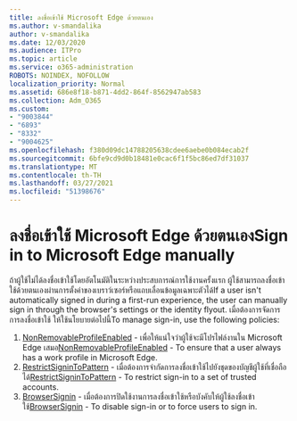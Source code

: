 ```yaml
---
title: ลงชื่อเข้าใช้ Microsoft Edge ด้วยตนเอง
ms.author: v-smandalika
author: v-smandalika
ms.date: 12/03/2020
ms.audience: ITPro
ms.topic: article
ms.service: o365-administration
ROBOTS: NOINDEX, NOFOLLOW
localization_priority: Normal
ms.assetid: 686e8f18-b871-4dd2-864f-8562947ab583
ms.collection: Adm_O365
ms.custom:
- "9003844"
- "6893"
- "8332"
- "9004625"
ms.openlocfilehash: f380d09dc14788205638cdee6aebe0b084ecab2f
ms.sourcegitcommit: 6bfe9cd9d0b18481e0cac6f1f5bc86ed7df31037
ms.translationtype: MT
ms.contentlocale: th-TH
ms.lasthandoff: 03/27/2021
ms.locfileid: "51398676"
---
```

# <a name="sign-in-to-microsoft-edge-manually"></a><span data-ttu-id="d78f5-102">ลงชื่อเข้าใช้ Microsoft Edge ด้วยตนเอง</span><span class="sxs-lookup"><span data-stu-id="d78f5-102">Sign in to Microsoft Edge manually</span></span>

<span data-ttu-id="d78f5-103">ถ้าผู้ใช้ไม่ได้ลงชื่อเข้าใช้โดยอัตโนมัติในระหว่างประสบการณ์การใช้งานครั้งแรก ผู้ใช้สามารถลงชื่อเข้าใช้ด้วยตนเองผ่านการตั้งค่าของเบราว์เซอร์หรือแถบเลื่อนข้อมูลเฉพาะตัวได้</span><span class="sxs-lookup"><span data-stu-id="d78f5-103">If a user isn't automatically signed in during a first-run experience, the user can manually sign in through the browser's settings or the identity flyout.</span></span> <span data-ttu-id="d78f5-104">เมื่อต้องการจัดการการลงชื่อเข้าใช้ ให้ใช้นโยบายต่อไปนี้</span><span class="sxs-lookup"><span data-stu-id="d78f5-104">To manage sign-in, use the following policies:</span></span>

1. <span data-ttu-id="d78f5-105">[NonRemovableProfileEnabled](https://docs.microsoft.com/deployedge/microsoft-edge-policies#nonremovableprofileenabled) - เพื่อให้แน่ใจว่าผู้ใช้จะมีโปรไฟล์งานใน Microsoft Edge เสมอ</span><span class="sxs-lookup"><span data-stu-id="d78f5-105">[NonRemovableProfileEnabled](https://docs.microsoft.com/deployedge/microsoft-edge-policies#nonremovableprofileenabled) - To ensure that a user always has a work profile in Microsoft Edge.</span></span>
2. <span data-ttu-id="d78f5-106">[RestrictSigninToPattern](https://docs.microsoft.com/deployedge/microsoft-edge-policies#restrictsignintopattern) - เมื่อต้องการจํากัดการลงชื่อเข้าใช้ไปยังชุดของบัญชีผู้ใช้ที่เชื่อถือได้</span><span class="sxs-lookup"><span data-stu-id="d78f5-106">[RestrictSigninToPattern](https://docs.microsoft.com/deployedge/microsoft-edge-policies#restrictsignintopattern) - To restrict sign-in to a set of trusted accounts.</span></span>
3. <span data-ttu-id="d78f5-107">[BrowserSignin](https://docs.microsoft.com/deployedge/microsoft-edge-policies#browsersignin) - เมื่อต้องการปิดใช้งานการลงชื่อเข้าใช้หรือบังคับให้ผู้ใช้ลงชื่อเข้าใช้</span><span class="sxs-lookup"><span data-stu-id="d78f5-107">[BrowserSignin](https://docs.microsoft.com/deployedge/microsoft-edge-policies#browsersignin) - To disable sign-in or to force users to sign in.</span></span>

